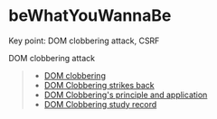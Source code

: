 # beWhatYouWannaBe

Key point: DOM clobbering attack, CSRF

DOM clobbering attack
> * [DOM clobbering](https://portswigger.net/web-security/dom-based/dom-clobbering)
> * [DOM Clobbering strikes back](https://portswigger.net/research/dom-clobbering-strikes-back)
> * [DOM Clobbering's principle and application](https://cloud.tencent.com/developer/article/1808582)
> * [DOM Clobbering study record](https://ljdd520.github.io/2020/03/14/DOM-Clobbering%E5%AD%A6%E4%B9%A0%E8%AE%B0%E5%BD%95/)